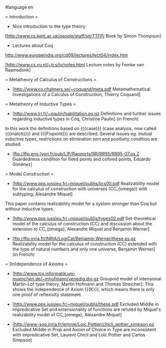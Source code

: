 #language en

= Introduction =

 * Nice introduction to the type theory 

  [http://www.cs.kent.ac.uk/people/staff/sjt/TTFP/ Book by Simon Thompson]

 * Lectures about Coq

  http://www.europeindia.org/cd09/lectures/lect04/index.htm

  [http://www.cs.vu.nl/~tcs/lv/notes.html Lecture notes by Femke van Raamsdonk]

= Metatheory of Calculus of Constructions =

 * [http://www.cs.chalmers.se/~coquand/meta.pdf Metamathematical Investigations of a Calculus of Construction, Thierry Coquand] 

= Metatheory of Inductive Types =

 * [http://www.lri.fr/~paulin/habilitation.ps.gz Definitions and further issues regarding inductive types in Coq, Christine Paulin] (in French)

  In this work the definitions based on {{{case}}} (case analysis, now called {{{match}}}) and {{{Fixpoint}}} are described. Several issues eg. mutual inductive types, restrictions on elimination sort and positivity condition are studied.

 * [ftp://ftp.ens-lyon.fr/pub/LIP/Rapports/RR/RR95/RR95-07.ps.Z Guardedness condition for fixed points and cofixed points, Eduardo Giménez]

= Model Construction =

 * [http://www.pps.jussieu.fr/~miquel/publis/lics00.pdf Realizability model for the calculus of construction with universes (CC_{omega}) with subtyping, Alexandre Miquel]

 This paper contains realizability model for a system stronger than Coq but without inductive types.

 * [http://www.pps.jussieu.fr/~miquel/publis/types02.pdf Set-theoretical model of the calculus of construction (CC) and discussion about the extension to CC_{omega}, Alexandre Miquel and Benjamin Werner]

 * [ftp://ftp.inria.fr/INRIA/LogiCal/Benjamin.Werner/these.ps.gz Realizability model for the calculus of construction (CC) extended with the type of natural numbers and only one universe, Benjamin Werner] (in French)

= (In)dependence of Axioms =

 * [http://www.tcs.informatik.uni-muenchen.de/~mhofmann/venedig.dvi.gz Groupoid model of intensional Martin-Lof type theory, Martin Hofmann and Thomas Streicher]: This shows the independence of Axiom {{{K}}}, which means there is only one proof of reflexivity statement.

 * [http://www.pps.jussieu.fr/~miquel/publis/these.pdf Excluded Middle in impredicative Set and extensionality of functions are refuted by Miquel's realizability model of CC_{omega}, Alexandre Miquel]
 
 * [http://www-sop.inria.fr/lemme/Loic.Pottier/chicli_pottier_simpson.ps Excluded Middle in Prop and Axiom of Choice in Type are inconsistent with impredicative Set, Laurent Chicli and Loïc Pottier and Carlos Simpson]
